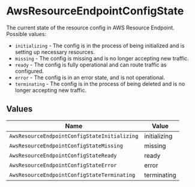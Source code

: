 # AwsResourceEndpointConfigState

The current state of the resource config in AWS Resource Endpoint. Possible values:
- `initializing` - The config is in the process of being initialized and is setting up necessary resources.
- `missing` - The config is missing and is no longer accepting new traffic.
- `ready` - The config is fully operational and can route traffic as configured.
- `error` - The config is in an error state, and is not operational.
- `terminating` - The config is in the process of being deleted and is no longer accepting new traffic.



## Values

| Name                                         | Value                                        |
| -------------------------------------------- | -------------------------------------------- |
| `AwsResourceEndpointConfigStateInitializing` | initializing                                 |
| `AwsResourceEndpointConfigStateMissing`      | missing                                      |
| `AwsResourceEndpointConfigStateReady`        | ready                                        |
| `AwsResourceEndpointConfigStateError`        | error                                        |
| `AwsResourceEndpointConfigStateTerminating`  | terminating                                  |